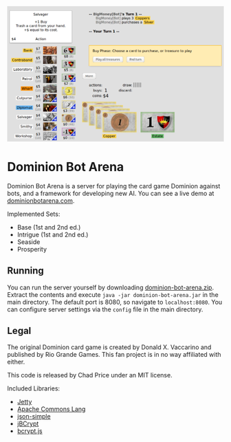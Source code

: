 ![Screenshot of a game against a BigMoney bot.](/screenshot.png?raw=true)

# Dominion Bot Arena
Dominion Bot Arena is a server for playing the card game Dominion against bots, and a framework for developing new AI. You can see a live demo at [dominionbotarena.com](http://dominionbotarena.com).

Implemented Sets:
* Base (1st and 2nd ed.)
* Intrigue (1st and 2nd ed.)
* Seaside
* Prosperity

## Running
You can run the server yourself by downloading [dominion-bot-arena.zip](https://github.com/chadsprice/dominion-bot-arena/raw/master/dominion-bot-arena.zip). Extract the contents and execute `java -jar dominion-bot-arena.jar` in the main directory. The default port is 8080, so navigate to `localhost:8080`. You can configure server settings via the `config` file in the main directory.

## Legal
The original Dominion card game is created by Donald X. Vaccarino and published by Rio Grande Games. This fan project is in no way affiliated with either.

This code is released by Chad Price under an MIT license.

Included Libraries:
* [Jetty](http://www.eclipse.org/jetty/)
* [Apache Commons Lang](https://commons.apache.org/proper/commons-lang/)
* [json-simple](https://github.com/fangyidong/json-simple)
* [jBCrypt](https://github.com/jeremyh/jBCrypt)
* [bcrypt.js](https://github.com/dcodeIO/bcrypt.js)

